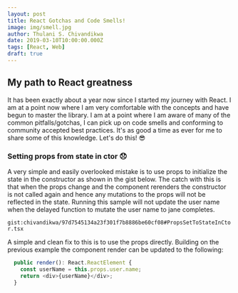 ```yaml
---
layout: post
title: React Gotchas and Code Smells!
image: img/smell.jpg
author: Thulani S. Chivandikwa
date: 2019-03-10T10:00:00.000Z
tags: [React, Web]
draft: true
---
```


## My path to React greatness

It has been exactly about a year now since I started my journey with React. I am at a point now where I am very comfortable with the concepts and have begun to master the library. I am at a point where I am aware of many of the common pitfalls/gotchas, I can pick up on code smells and conforming to community accepted best practices. It's as good a time as ever for me to share some of this knowledge. Let's do this! :sunglasses:

### Setting props from state in ctor :disappointed:
A very simple and easily overlooked mistake is to use props to initialize the state in the constructor as shown in the gist below. The catch with this is that when the props change and the component rerenders the constructor is not called again and hence any mutations to the props will not be reflected in the state. Running this sample will not update the user name when the delayed function to mutate the user name to jane completes.

`gist:chivandikwa/97d7545134a23f301f7b8886be60cf08#PropsSetToStateInCtor.tsx`

A simple and clean fix to this is to use the props directly. Building on the previous example the component render can be updated to the following:

```TypeScript
  public render(): React.ReactElement {
    const userName = this.props.user.name;
    return <div>{userName}</div>;
  }
```
